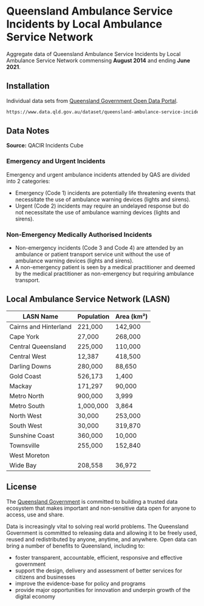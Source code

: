 # Queensland Ambulance Service Incidents by Local Ambulance Service Network

Aggregate data of Queensland Ambulance Service Incidents by Local Ambulance Service Network commensing **August 2014** and ending **June 2021**.


## Installation

Individual data sets from [Queensland Government Open Data Portal](https://www.data.qld.gov.au).

```bash
https://www.data.qld.gov.au/dataset/queensland-ambulance-service-incidents-by-local-ambulance-service-network
```

## Data Notes

**Source:** QACIR Incidents Cube
 
### Emergency and Urgent Incidents

Emergency and urgent ambulance incidents attended by QAS are divided into 2 categories:
* Emergency (Code 1) incidents are potentially life threatening events that necessitate the use of ambulance warning devices (lights and sirens).
* Urgent (Code 2) incidents may require an undelayed response but do not necessitate the use of ambulance warning devices (lights and sirens).

### Non-Emergency Medically Authorised Incidents
* Non-emergency incidents (Code 3 and Code 4) are attended by an ambulance or patient transport service unit without the use of ambulance warning devices (lights and sirens).
* A non-emergency patient is seen by a medical practitioner and deemed by the medical practitioner as non-emergency but requiring ambulance transport.																					

## Local Ambulance Service Network (LASN)



| LASN Name             	| Population 	| Area (km²) 	|
|-----------------------	|------------	|------------	|
| Cairns and Hinterland 	| 221,000    	| 142,900    	|
| Cape York             	| 27,000     	| 268,000    	|
| Central Queensland    	| 225,000    	| 110,000    	|
| Central West          	| 12,387     	| 418,500    	|
| Darling Downs         	| 280,000    	| 88,650     	|
| Gold Coast            	| 526,173    	| 1,400      	|
| Mackay                	| 171,297    	| 90,000     	|
| Metro North           	| 900,000    	| 3,999      	|
| Metro South           	| 1,000,000  	| 3,864      	|
| North West            	| 30,000     	| 253,000    	|
| South West            	| 30,000     	| 319,870    	|
| Sunshine Coast        	| 360,000    	| 10,000     	|
| Townsville            	| 255,000    	| 152,840    	|
| West Moreton          	|            	|            	|
| Wide Bay              	| 208,558    	| 36,972     	|

## License

The [Queensland Government](https://www.data.qld.gov.au) is committed to building a trusted data ecosystem that makes important and non-sensitive data open for anyone to access, use and share.

Data is increasingly vital to solving real world problems. The Queensland Government is committed to releasing data and allowing it to be freely used, reused and redistributed by anyone, anytime, and anywhere. Open data can bring a number of benefits to Queensland, including to: 

* foster transparent, accountable, efficient, responsive and effective government
* support the design, delivery and assessment of better services for citizens and businesses
* improve the evidence-base for policy and programs
* provide major opportunities for innovation and underpin growth of the digital economy
